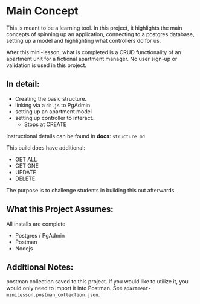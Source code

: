 # Main Concept
This is meant to be a learning tool.  In this project, it highlights the main concepts of spinning up an application, connecting to a postgres database, setting up a model and highlighting what controllers do for us.

After this mini-lesson, what is completed is a CRUD functionality of an apartment unit for a fictional apartment manager.  No user sign-up or validation is used in this project.

## In detail:
- Creating the basic structure.
- linking via a `db.js` to PgAdmin
- setting up an apartment model
- setting up controller to interact.
  - Stops at CREATE

Instructional details can be found in **docs**:
`structure.md`

This build does have additional:
- GET ALL
- GET ONE
- UPDATE
- DELETE

The purpose is to challenge students in building this out afterwards.

## What this Project Assumes:
All installs are complete
- Postgres / PgAdmin
- Postman
- Nodejs
  
## Additional Notes:
postman collection saved to this project.  If you would like to utilize it, you would only need to import it into Postman.  See `apartment-miniLesson.postman_collection.json`.